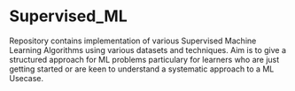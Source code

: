 # Supervised_ML
Repository contains implementation of various Supervised Machine Learning Algorithms using various datasets and techniques. 
Aim is to give a structured approach for ML problems particulary for learners who are just getting started or are keen to understand a systematic approach to a ML Usecase.
